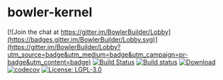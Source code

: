 # bowler-kernel

[![Join the chat at https://gitter.im/BowlerBuilder/Lobby](https://badges.gitter.im/BowlerBuilder/Lobby.svg)](https://gitter.im/BowlerBuilder/Lobby?utm_source=badge&utm_medium=badge&utm_campaign=pr-badge&utm_content=badge)
[![Build Status](https://travis-ci.org/CommonWealthRobotics/bowler-kernel.svg?branch=master)](https://travis-ci.org/CommonWealthRobotics/bowler-kernel)
[![Build status](https://ci.appveyor.com/api/projects/status/49hn4238d3mu41f8/branch/master?svg=true)](https://ci.appveyor.com/project/Octogonapus/bowler-kernel/branch/master)
[![Download](https://api.bintray.com/packages/commonwealthrobotics/maven-artifacts/bowler-kernel/images/download.svg) ](https://bintray.com/commonwealthrobotics/maven-artifacts/bowler-kernel/_latestVersion)
[![codecov](https://codecov.io/gh/CommonWealthRobotics/bowler-kernel/branch/master/graph/badge.svg)](https://codecov.io/gh/CommonWealthRobotics/bowler-kernel)
[![License: LGPL-3.0](https://img.shields.io/github/license/CommonWealthRobotics/bowler-kernel.svg)](https://img.shields.io/github/license/CommonWealthRobotics/bowler-kernel.svg)
